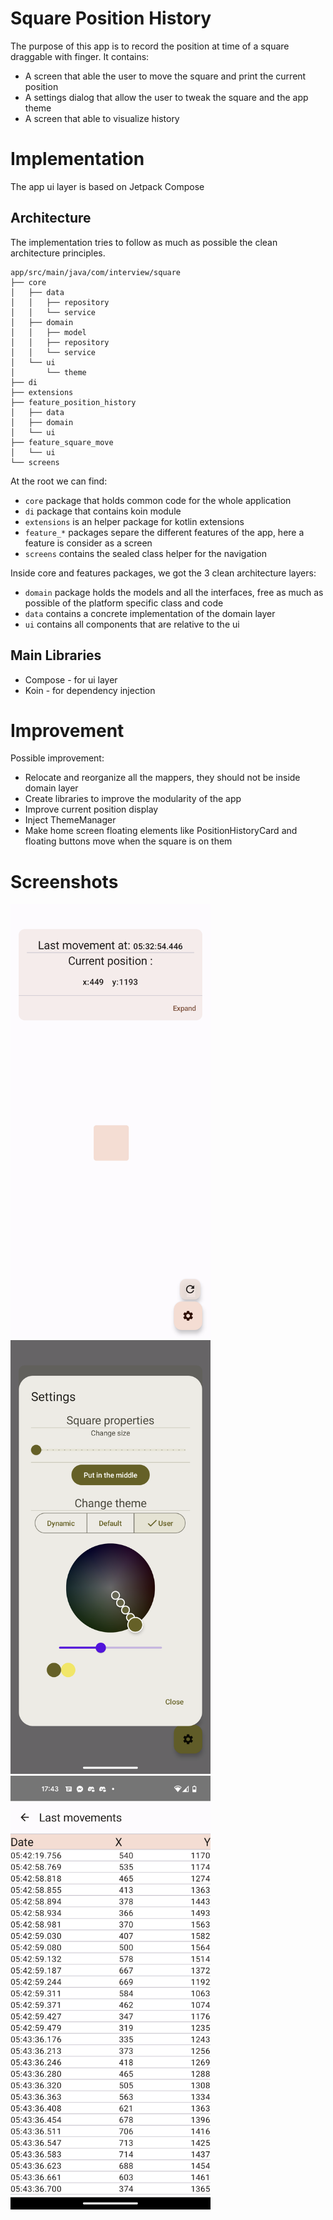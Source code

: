 # Square Position History

The purpose of this app is to record the position at time of a square draggable with finger.
It contains:
- A screen that able the user to move the square and print the current position
- A settings dialog that allow the user to tweak the square and the app theme
- A screen that able to visualize history

# Implementation
The app ui layer is based on Jetpack Compose
## Architecture
The implementation tries to follow as much as possible the clean architecture principles.

```
app/src/main/java/com/interview/square
├── core
│   ├── data
│   │   ├── repository
│   │   └── service
│   ├── domain
│   │   ├── model
│   │   ├── repository
│   │   └── service
│   └── ui
│       └── theme
├── di
├── extensions
├── feature_position_history
│   ├── data
│   ├── domain
│   └── ui
├── feature_square_move
│   └── ui
└── screens
```
At the root we can find:
- `core` package that holds common code for the whole application
- `di` package that contains koin module
- `extensions` is an helper package for kotlin extensions
- `feature_*` packages separe the different features of the app, here a feature is consider as a screen
- `screens` contains the sealed class helper for the navigation

Inside core and features packages, we got the 3 clean architecture layers:
- `domain` package holds the models and all the interfaces, free as much as possible of the platform specific class and code 
- `data` contains a concrete implementation of the domain layer
- `ui` contains all components that are relative to the ui

## Main Libraries
- Compose - for ui layer
- Koin - for dependency injection

# Improvement 
Possible improvement:
- Relocate and reorganize all the mappers, they should not be inside domain layer
- Create libraries to improve the modularity of the app
- Improve current position display 
- Inject ThemeManager
- Make home screen floating elements like PositionHistoryCard and floating buttons move when the square is on them 

# Screenshots
<img src="screenshots/home_screen.png" width="320"> <img src="screenshots/settings_dialog.png" width="320"> <img src="screenshots/history_screen.png" width="320">
